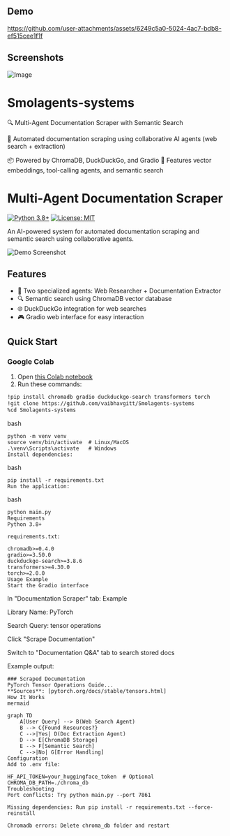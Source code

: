
## Demo

https://github.com/user-attachments/assets/6249c5a0-5024-4ac7-bdb8-ef515cee1f1f


## Screenshots

![Image](https://github.com/user-attachments/assets/ee94afc0-0def-41a8-a501-602ec3a901ad)
# Smolagents-systems
🔍 Multi-Agent Documentation Scraper with Semantic Search 

🚀 Automated documentation scraping using collaborative AI agents (web search + extraction)

📦 Powered by ChromaDB, DuckDuckGo, and Gradio 🤖 Features vector embeddings, tool-calling agents, and semantic search



# Multi-Agent Documentation Scraper

[![Python 3.8+](https://img.shields.io/badge/python-3.8%2B-blue)](https://www.python.org/)
[![License: MIT](https://img.shields.io/badge/License-MIT-yellow.svg)](https://opensource.org/licenses/MIT)

An AI-powered system for automated documentation scraping and semantic search using collaborative agents.

![Demo Screenshot](https://via.placeholder.com/800x400.png?text=Gradio+Interface+Demo)

## Features
- 🤖 Two specialized agents: Web Researcher + Documentation Extractor
- 🔍 Semantic search using ChromaDB vector database
- 🌐 DuckDuckGo integration for web searches
- 🎮 Gradio web interface for easy interaction

## Quick Start

### Google Colab
1. Open [this Colab notebook](https://colab.research.google.com/)
2. Run these commands:
```bash
!pip install chromadb gradio duckduckgo-search transformers torch
!git clone https://github.com/vaibhavgitt/Smolagents-systems
%cd Smolagents-systems
```

bash
```
python -m venv venv
source venv/bin/activate  # Linux/MacOS
.\venv\Scripts\activate   # Windows
Install dependencies:
```
bash
```
pip install -r requirements.txt
Run the application:
```
bash
```
python main.py
Requirements
Python 3.8+

requirements.txt:

chromadb>=0.4.0
gradio>=3.50.0
duckduckgo-search>=3.8.6
transformers>=4.30.0
torch>=2.0.0
Usage Example
Start the Gradio interface
```
In "Documentation Scraper" tab: Example

Library Name: PyTorch

Search Query: tensor operations

Click "Scrape Documentation"

Switch to "Documentation Q&A" tab to search stored docs

Example output:

```
### Scraped Documentation
PyTorch Tensor Operations Guide...
**Sources**: [pytorch.org/docs/stable/tensors.html]
How It Works
mermaid

graph TD
    A[User Query] --> B(Web Search Agent)
    B --> C{Found Resources?}
    C -->|Yes| D(Doc Extraction Agent)
    D --> E[ChromaDB Storage]
    E --> F[Semantic Search]
    C -->|No| G[Error Handling]
Configuration
Add to .env file:

```
```
HF_API_TOKEN=your_huggingface_token  # Optional
CHROMA_DB_PATH=./chroma_db
Troubleshooting
Port conflicts: Try python main.py --port 7861
```
```
Missing dependencies: Run pip install -r requirements.txt --force-reinstall

Chromadb errors: Delete chroma_db folder and restart

```
